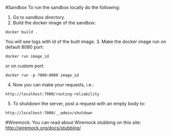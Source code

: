 #Sandbox
To run the sandbox locally do the following:
1. Go to sandbox directory.
2. Build the docker image of the sandbox:
```
docker build .
```
You will see logs with id of the built image.
3. Make the docker image run on  default 8080 port:
```
docker run image_id
```
or on custom port:
```
docker run -p 7000:8080 image_id
```
4. Now you can make your requests, i.e.:
```
http://localhost:7000/routing-reliability
```
5. To shutdown the server, post a request with an empty body to:
```
http://localhost:7000/__admin/shutdown
```
#Wiremock:
You can read about Wiremock stubbing on this site: http://wiremock.org/docs/stubbing/
